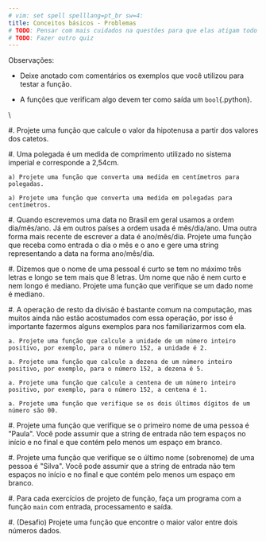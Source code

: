 ```yaml
---
# vim: set spell spelllang=pt_br sw=4:
title: Conceitos básicos - Problemas
# TODO: Pensar com mais cuidados na questões para que elas atigam todo o conteúdo
# TODO: Fazer outro quiz
---
```


Observações:

- Deixe anotado com comentários os exemplos que você utilizou para testar a função.

- A funções que verificam algo devem ter como saída um `bool`{.python}.

\ 

#. Projete uma função que calcule o valor da hipotenusa a partir dos valores dos catetos.

#. Uma polegada é um medida de comprimento utilizado no sistema imperial e corresponde a 2,54cm.

    a) Projete uma função que converta uma medida em centímetros para polegadas.

    a) Projete uma função que converta uma medida em polegadas para centímetros.

#. Quando escrevemos uma data no Brasil em geral usamos a ordem dia/mês/ano. Já em outros países a ordem usada é mês/dia/ano. Uma outra forma mais recente de escrever a data é ano/mês/dia. Projete uma função que receba como entrada o dia o mês e o ano e gere uma string representando a data na forma ano/mês/dia.

#. Dizemos que o nome de uma pessoal é curto se tem no máximo três letras e longo se tem mais que 8 letras. Um nome que não é nem curto e nem longo é mediano. Projete uma função que verifique se um dado nome é mediano.

#. A operação de resto da divisão é bastante comum na computação, mas muitos ainda não estão acostumados com essa operação, por isso é importante fazermos alguns exemplos para nos familiarizarmos com ela.

    a. Projete uma função que calcule a unidade de um número inteiro positivo, por exemplo, para o número 152, a unidade é 2.

    a. Projete uma função que calcule a dezena de um número inteiro positivo, por exemplo, para o número 152, a dezena é 5.

    a. Projete uma função que calcule a centena de um número inteiro positivo, por exemplo, para o número 152, a centena é 1.

    a. Projete uma função que verifique se os dois últimos dígitos de um número são 00.

#. Projete uma função que verifique se o primeiro nome de uma pessoa é "Paula". Você pode assumir que a string de entrada não tem espaços no início e no final e que contém pelo menos um espaço em branco.

#. Projete uma função que verifique se o último nome (sobrenome) de uma pessoa é "Silva". Você pode assumir que a string de entrada não tem espaços no início e no final e que contém pelo menos um espaço em branco.

#. Para cada exercícios de projeto de função, faça um programa com a função `main` com entrada, processamento e saída.

#. (Desafio) Projete uma função que encontre o maior valor entre dois números dados.
